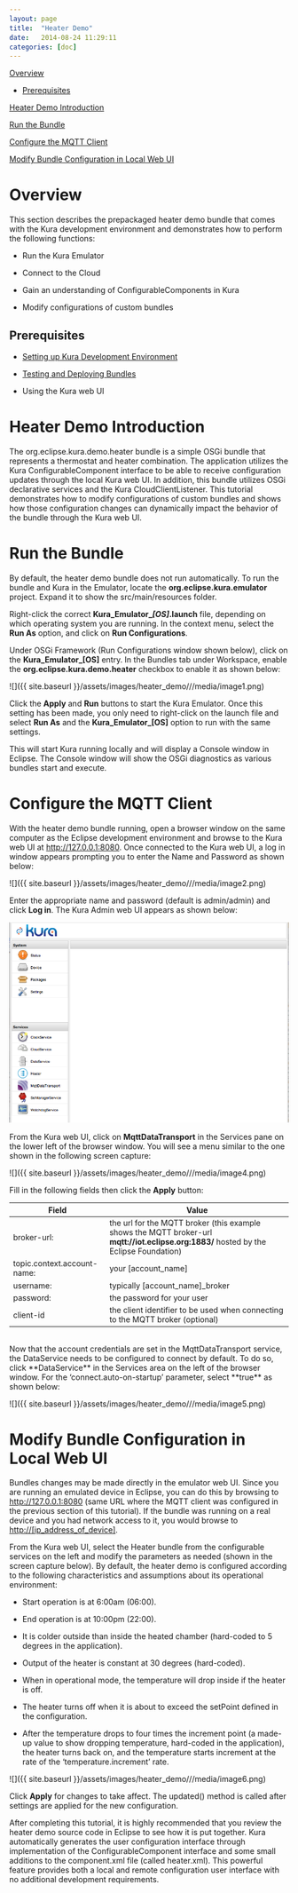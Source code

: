 ```yaml
---
layout: page
title:  "Heater Demo"
date:   2014-08-24 11:29:11
categories: [doc]
---
```


[Overview](#overview)

-   [Prerequisites](#section)

[Heater Demo Introduction](#_Heater_Demo_Introduction)

[Run the Bundle](#run-the-bundle)

[Configure the MQTT Client](#configure-the-mqtt-client)

[Modify Bundle Configuration in Local Web
UI](#modify-bundle-configuration-in-local-web-ui)

Overview
========

This section describes the prepackaged heater demo bundle that comes
with the Kura development environment and demonstrates how to perform
the following functions:

-   Run the Kura Emulator

-   Connect to the Cloud

-   Gain an understanding of ConfigurableComponents in Kura

-   Modify configurations of custom bundles

Prerequisites
-------------

-   [Setting up Kura Development Environment](kura-setup.html)

-   [Testing and Deploying Bundles](deploying-bundles.html)

-   Using the Kura web UI

<span id="_Hello_World_Using" class="anchor"><span id="_Heater_Demo" class="anchor"><span id="_Heater_Demo_Introduction" class="anchor"></span></span></span>Heater Demo Introduction
=====================================================================================================================================================================================

The org.eclipse.kura.demo.heater bundle is a simple OSGi bundle that
represents a thermostat and heater combination. The application utilizes
the Kura ConfigurableComponent interface to be able to receive
configuration updates through the local Kura web UI. In addition, this
bundle utilizes OSGi declarative services and the Kura
CloudClientListener. This tutorial demonstrates how to modify
configurations of custom bundles and shows how those configuration
changes can dynamically impact the behavior of the bundle through the
Kura web UI.

Run the Bundle
==============

By default, the heater demo bundle does not run automatically. To run
the bundle and Kura in the Emulator, locate the
**org.eclipse.kura.emulator** project. Expand it to show the
src/main/resources folder.

Right-click the correct **Kura_Emulator_*[OS]*.launch** file,
depending on which operating system you are running. In the context
menu, select the **Run As** option, and click on **Run Configurations**.

Under OSGi Framework (Run Configurations window shown below), click on
the **Kura_Emulator_[OS]** entry. In the Bundles tab under Workspace,
enable the **org.eclipse.kura.demo.heater** checkbox to enable it as
shown below:

![]({{ site.baseurl }}/assets/images/heater_demo///media/image1.png)

Click the **Apply** and **Run** buttons to start the Kura Emulator. Once
this setting has been made, you only need to right-click on the launch
file and select **Run As** and the **Kura_Emulator_[OS]** option to
run with the same settings.

This will start Kura running locally and will display a Console window
in Eclipse. The Console window will show the OSGi diagnostics as various
bundles start and execute.

Configure the MQTT Client
=========================

With the heater demo bundle running, open a browser window on the same
computer as the Eclipse development environment and browse to the Kura
web UI at <http://127.0.0.1:8080>. Once connected to the Kura web UI, a
log in window appears prompting you to enter the Name and Password as
shown below:

![]({{ site.baseurl }}/assets/images/heater_demo///media/image2.png)

Enter the appropriate name and password (default is admin/admin) and
click **Log in**. The Kura Admin web UI appears as shown below:

![](../../assets/images/heater_demo///media/image3.png)

From the Kura web UI, click on **MqttDataTransport** in the Services
pane on the lower left of the browser window. You will see a menu
similar to the one shown in the following screen capture:

![]({{ site.baseurl }}/assets/images/heater_demo///media/image4.png)

Fill in the following fields then click the **Apply** button:

|Field|Value|
|------------|-------|
|broker-url:      |             the url for the MQTT broker (this example shows the MQTT broker-url **mqtt://iot.eclipse.org:1883/** hosted by the Eclipse Foundation)|
|topic.context.account-name:|   your [account_name]|
|username:            |         typically [account_name]_broker|
|password:            |        the password for your user|
|client-id            |        the client identifier to be used when connecting to the MQTT broker (optional)|
<br />
Now that the account credentials are set in the MqttDataTransport
service, the DataService needs to be configured to connect by default.
To do so, click **DataService** in the Services area on the left of the
browser window. For the ‘connect.auto-on-startup’ parameter, select
**true** as shown below:

![]({{ site.baseurl }}/assets/images/heater_demo///media/image5.png)

<span id="_View_and_Modify" class="anchor"><span
id="_Modify_Configuration_and" class="anchor"></span></span>

Modify Bundle Configuration in Local Web UI
===========================================

Bundles changes may be made directly in the emulator web UI. Since you
are running an emulated device in Eclipse, you can do this by browsing
to <http://127.0.0.1:8080> (same URL where the MQTT client was
configured in the previous section of this tutorial). If the bundle was
running on a real device and you had network access to it, you would
browse to
[http://[ip_address_of_device]](http://ip_address_of_device/).

From the Kura web UI, select the Heater bundle from the configurable
services on the left and modify the parameters as needed (shown in the
screen capture below). By default, the heater demo is configured
according to the following characteristics and assumptions about its
operational environment:

-   Start operation is at 6:00am (06:00).

-   End operation is at 10:00pm (22:00).

-   It is colder outside than inside the heated chamber (hard-coded to 5
    degrees in the application).

-   Output of the heater is constant at 30 degrees (hard-coded).

-   When in operational mode, the temperature will drop inside if the
    heater is off.

-   The heater turns off when it is about to exceed the setPoint defined
    in the configuration.

-   After the temperature drops to four times the increment point (a
    made-up value to show dropping temperature, hard-coded in the
    application), the heater turns back on, and the temperature starts
    increment at the rate of the ‘temperature.increment’ rate.

![]({{ site.baseurl }}/assets/images/heater_demo///media/image6.png)

Click **Apply** for changes to take affect. The updated() method is
called after settings are applied for the new configuration.

After completing this tutorial, it is highly recommended that you review
the heater demo source code in Eclipse to see how it is put together.
Kura automatically generates the user configuration interface through
implementation of the ConfigurableComponent interface and some small
additions to the component.xml file (called heater.xml). This powerful
feature provides both a local and remote configuration user interface
with no additional development requirements.
